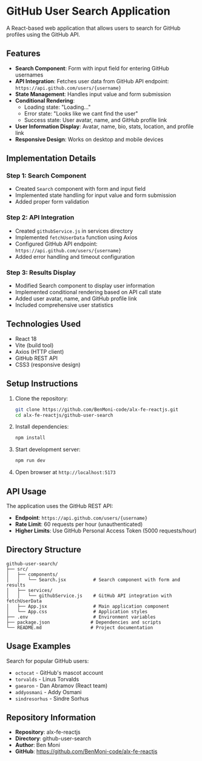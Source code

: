 # GitHub User Search Application

A React-based web application that allows users to search for GitHub profiles using the GitHub API.

## Features

- **Search Component**: Form with input field for entering GitHub usernames
- **API Integration**: Fetches user data from GitHub API endpoint: `https://api.github.com/users/{username}`
- **State Management**: Handles input value and form submission
- **Conditional Rendering**: 
  - Loading state: "Loading..."
  - Error state: "Looks like we cant find the user"
  - Success state: User avatar, name, and GitHub profile link
- **User Information Display**: Avatar, name, bio, stats, location, and profile link
- **Responsive Design**: Works on desktop and mobile devices

## Implementation Details

### Step 1: Search Component
- Created `Search` component with form and input field
- Implemented state handling for input value and form submission
- Added proper form validation

### Step 2: API Integration
- Created `githubService.js` in services directory
- Implemented `fetchUserData` function using Axios
- Configured GitHub API endpoint: `https://api.github.com/users/{username}`
- Added error handling and timeout configuration

### Step 3: Results Display
- Modified Search component to display user information
- Implemented conditional rendering based on API call state
- Added user avatar, name, and GitHub profile link
- Included comprehensive user statistics

## Technologies Used

- React 18
- Vite (build tool)
- Axios (HTTP client)
- GitHub REST API
- CSS3 (responsive design)

## Setup Instructions

1. Clone the repository:
   ```bash
   git clone https://github.com/BenMoni-code/alx-fe-reactjs.git
   cd alx-fe-reactjs/github-user-search
   ```

2. Install dependencies:
   ```bash
   npm install
   ```

3. Start development server:
   ```bash
   npm run dev
   ```

4. Open browser at `http://localhost:5173`

## API Usage

The application uses the GitHub REST API:
- **Endpoint**: `https://api.github.com/users/{username}`
- **Rate Limit**: 60 requests per hour (unauthenticated)
- **Higher Limits**: Use GitHub Personal Access Token (5000 requests/hour)

## Directory Structure

```
github-user-search/
├── src/
│   ├── components/
│   │   └── Search.jsx          # Search component with form and results
│   ├── services/
│   │   └── githubService.js    # GitHub API integration with fetchUserData
│   ├── App.jsx                 # Main application component
│   └── App.css                 # Application styles
├── .env                        # Environment variables
├── package.json               # Dependencies and scripts
└── README.md                  # Project documentation
```

## Usage Examples

Search for popular GitHub users:
- `octocat` - GitHub's mascot account
- `torvalds` - Linus Torvalds
- `gaearon` - Dan Abramov (React team)
- `addyosmani` - Addy Osmani
- `sindresorhus` - Sindre Sorhus

## Repository Information

- **Repository**: alx-fe-reactjs
- **Directory**: github-user-search
- **Author**: Ben Moni
- **GitHub**: https://github.com/BenMoni-code/alx-fe-reactjs
